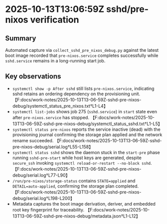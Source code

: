 # 2025-10-13T13:06:59Z sshd/pre-nixos verification

## Summary

Automated capture via `collect_sshd_pre_nixos_debug.py` against the latest boot image recorded that `pre-nixos.service` completes successfully while `sshd.service` remains in a long-running start job.

## Key observations

- `systemctl show -p After sshd` still lists `pre-nixos.service`, indicating sshd retains an ordering dependency on the provisioning unit. 【F:docs/work-notes/2025-10-13T13-06-59Z-sshd-pre-nixos-debug/systemctl_status_pre_nixos.txt†L1-L4】
- `systemctl list-jobs` shows job 275 (`sshd.service`) in `start` state even after `pre-nixos.service` has stopped. 【F:docs/work-notes/2025-10-13T13-06-59Z-sshd-pre-nixos-debug/systemctl_status_sshd.txt†L1-L5】
- `systemctl status pre-nixos` reports the service inactive (dead) with the provisioning journal confirming the storage plan applied and the network rename succeeded. 【F:docs/work-notes/2025-10-13T13-06-59Z-sshd-pre-nixos-debug/serial.log†L55-L158】
- `systemctl status sshd` shows the daemon stuck in the `start-pre` phase running `sshd-pre-start` while host keys are generated, despite `secure_ssh` invoking `systemctl reload-or-restart --no-block sshd`. 【F:docs/work-notes/2025-10-13T13-06-59Z-sshd-pre-nixos-debug/serial.log†L77-L90】
- `/run/pre-nixos/storage-status` contains `STATE=applied` and `DETAIL=auto-applied`, confirming the storage plan completed. 【F:docs/work-notes/2025-10-13T13-06-59Z-sshd-pre-nixos-debug/serial.log†L198-L200】
- Metadata captures the boot image derivation, deriver, and embedded root key fingerprint for traceability. 【F:docs/work-notes/2025-10-13T13-06-59Z-sshd-pre-nixos-debug/metadata.json†L1-L12】


